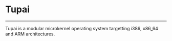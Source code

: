 # Tupai
---

Tupai is a modular microkernel operating system targetting i386, x86_64 and ARM architectures.